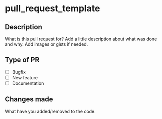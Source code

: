# pull_request_template

## Description

What is this pull request for? Add a little description about what was done and why. Add images or gists if needed.

## Type of PR

- [ ] Bugfix
- [ ] New feature
- [ ] Documentation

## Changes made

What have you added/removed to the code.
